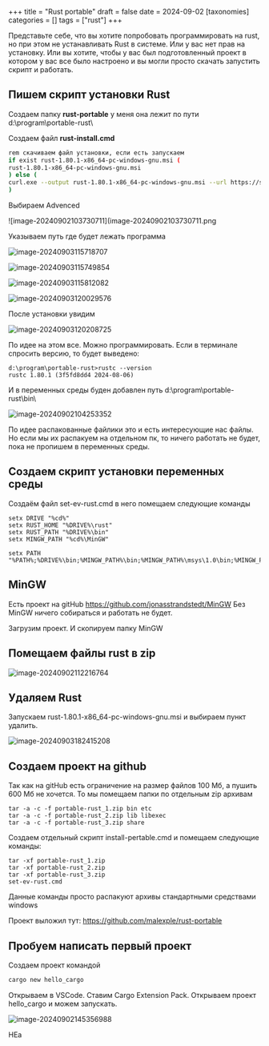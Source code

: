 +++
title = "Rust portable"
draft = false
date = 2024-09-02
[taxonomies]
categories = []
tags = ["rust"]
+++

Представьте себе, что вы хотите попробовать программировать на rust, но при этом не устанавливать Rust в системе. Или у вас нет прав на установку. Или вы хотите, чтобы у вас был подготовленный проект в котором у вас все было настроено и вы могли просто скачать запустить скрипт и работать.



## Пишем скрипт установки Rust

Создаем папку **rust-portable** у меня она лежит по пути d:\program\portable-rust\

Создаем файл **rust-install.cmd**

```bash
rem скачиваем файл установки, если есть запускаем
if exist rust-1.80.1-x86_64-pc-windows-gnu.msi (
rust-1.80.1-x86_64-pc-windows-gnu.msi
) else (
curl.exe --output rust-1.80.1-x86_64-pc-windows-gnu.msi --url https://static.rust-lang.org/dist/rust-1.80.1-x86_64-pc-windows-gnu.msi
)
```



Выбираем Advenced

![image-20240902103730711](image-20240902103730711.png

Указываем путь где будет лежать программа

![image-20240903115718707](image-20240903115718707.png)

![image-20240903115749854](image-20240903115749854.png)

![image-20240903115812082](image-20240903115812082.png)

![image-20240903120029576](image-20240903120029576.png)

После установки увидим 

![image-20240903120208725](image-20240903120208725.png)

По идее на этом все. Можно программировать. Если в терминале спросить версию, то будет выведено:

```shell
d:\program\portable-rust>rustc --version
rustc 1.80.1 (3f5fd8dd4 2024-08-06)
```

И в переменных среды буден добавлен путь d:\program\portable-rust\bin\

![image-20240902104253352](image-20240902104253352.png)

По идее распакованные файлики это и есть интересующие нас файлы. Но если мы их распакуем на отдельном пк, то ничего работать не будет, пока не пропишем в переменных среды.

## Создаем скрипт установки переменных среды

Cоздаём файл set-ev-rust.cmd в него помещаем следующие команды

```shell
setx DRIVE "%cd%"
setx RUST_HOME "%DRIVE%\rust"
setx RUST_PATH "%DRIVE%\bin"
setx MINGW_PATH "%cd%\MinGW"

setx PATH "%PATH%;%DRIVE%\bin;%MINGW_PATH%\bin;%MINGW_PATH%\msys\1.0\bin;%MINGW_PATH%\dll"
```

## MinGW

Есть проект на gitHub https://github.com/jonasstrandstedt/MinGW Без MinGW ничего собираться и работать не будет. 

Загрузим проект. И скопируем папку MinGW

## Помещаем файлы rust в zip

![image-20240902112216764](image-20240902112216764.png)

## Удаляем Rust

Запускаем rust-1.80.1-x86_64-pc-windows-gnu.msi и выбираем пункт удалить.

![image-20240903182415208](image-20240903182415208.png)



## Создаем проект на github

Так как на gitHub есть ограничение на размер файлов 100 Мб, а пушить 600 Мб не хочется. То мы помещаем папки по отдельным zip архивам

```shell
tar -a -c -f portable-rust_1.zip bin etc
tar -a -c -f portable-rust_2.zip lib libexec
tar -a -c -f portable-rust_3.zip share
```

Создаем отдельный скрипт install-pertable.cmd и помещаем следующие команды:

```shell
tar -xf portable-rust_1.zip
tar -xf portable-rust_2.zip
tar -xf portable-rust_3.zip
set-ev-rust.cmd
```

Данные команды просто распакуют архивы стандартными средствами windows

Проект выложил тут: https://github.com/malexple/rust-portable

## Пробуем написать первый проект

Создаем проект командой 

```sh
cargo new hello_cargo
```

Открываем в VSCode. Ставим Cargo Extension Pack. Открываем проект hello_cargo и можем запускать.

![image-20240902145356988](image-20240902145356988.png)

НЕа